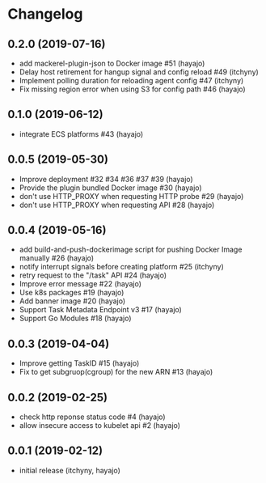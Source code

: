 # Changelog

## 0.2.0 (2019-07-16)

* add mackerel-plugin-json to Docker image #51 (hayajo)
* Delay host retirement for hangup signal and config reload #49 (itchyny)
* Implement polling duration for reloading agent config #47 (itchyny)
* Fix missing region error when using S3 for config path #46 (hayajo)


## 0.1.0 (2019-06-12)

* integrate ECS platforms #43 (hayajo)


## 0.0.5 (2019-05-30)

* Improve deployment #32 #34 #36 #37 #39 (hayajo)
* Provide the plugin bundled Docker image #30 (hayajo)
* don't use HTTP_PROXY when requesting HTTP probe #29 (hayajo)
* don't use HTTP_PROXY when requesting API #28 (hayajo)


## 0.0.4 (2019-05-16)

* add build-and-push-dockerimage script for pushing Docker Image manually #26 (hayajo)
* notify interrupt signals before creating platform #25 (itchyny)
* retry request to the "/task" API #24 (hayajo)
* Improve error message #22 (hayajo)
* Use k8s packages #19 (hayajo)
* Add banner image #20 (hayajo)
* Support Task Metadata Endpoint v3 #17 (hayajo)
* Support Go Modules #18 (hayajo)


## 0.0.3 (2019-04-04)

* Improve getting TaskID #15 (hayajo)
* Fix to get subgruop(cgroup) for the new ARN #13 (hayajo)


## 0.0.2 (2019-02-25)

* check http reponse status code #4 (hayajo)
* allow insecure access to kubelet api #2 (hayajo)


## 0.0.1 (2019-02-12)

* initial release (itchyny, hayajo)
